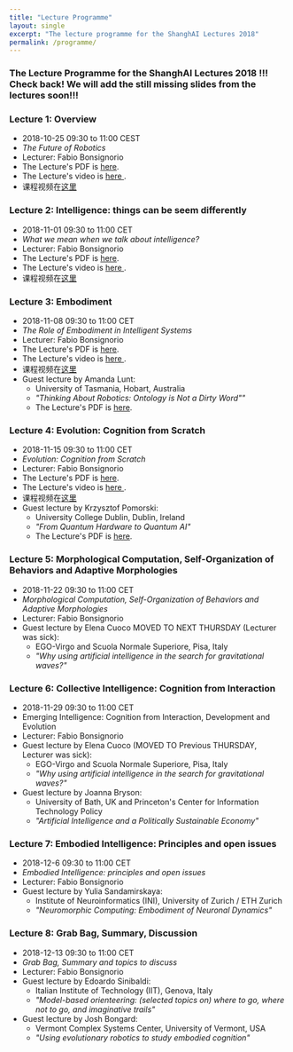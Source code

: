 ```yaml
---
title: "Lecture Programme"
layout: single
excerpt: "The lecture programme for the ShanghAI Lectures 2018"
permalink: /programme/
---
```


### The Lecture Programme for the ShanghAI Lectures 2018 !!! Check back! We will add the still missing slides from the lectures soon!!!


### Lecture 1: Overview
* 2018-10-25  09:30 to 11:00 CEST 
* *The Future of Robotics* 
* Lecturer: Fabio Bonsignorio
 * The Lecture's PDF is [here](https://shanghai-lectures.github.io/slides/Lecture01_2018ShailIntroV1.91OVERVIEWVeryShort-ilovepdf-compressed.pdf).
* The Lecture's video is <a href="https://www.youtube.com/watch?v=AUqmMlOGlpY" target="_blank">  here </a>.
* 课程视频在[这里](https://v.youku.com/v_show/id_XMzg5ODgzMjAzMg==.html?spm=a2h0j.11185381.listitem_page1.5!2~A)

### Lecture 2: Intelligence: things can be seem differently
* 2018-11-01 09:30 to 11:00 CET 
* *What we mean when we talk about intelligence?* 
* Lecturer: Fabio Bonsignorio
* The Lecture's PDF is [here](https://shanghai-lectures.github.io/slides/Lecture02_2018SlidesFabV1.1.pdf).
* The Lecture's video is <a href="https://www.youtube.com/watch?v=Tz8ue_XL2kU" target="_blank">  here </a>. 
* 课程视频在[这里](https://v.youku.com/v_show/id_XMzg5ODgzMzQ4OA==.html?spm=a2h0j.11185381.listitem_page1.5~A)

### Lecture 3: Embodiment
* 2018-11-08 09:30 to 11:00 CET 
* *The Role of Embodiment in Intelligent Systems* 
* Lecturer: Fabio Bonsignorio
* The Lecture's PDF is [here](https://shanghai-lectures.github.io/slides/Lecture3_2018Nov8EmbodimentPDF.pdf).
* The Lecture's video is <a href="https://www.youtube.com/watch?v=7bEFbFbegYA" target="_blank">  here </a>. 
* 课程视频在[这里](http://v.youku.com/v_show/id_XMzkxNTg5MTgwNA==.html?spm=a2hzp.8244740.0.0)
* Guest lecture by Amanda Lunt: 
  * University of Tasmania, Hobart, Australia
  * *"Thinking About Robotics: Ontology is Not a Dirty Word""*
  * The Lecture's PDF is [here](https://shanghai-lectures.github.io/Robots_Organisations_and_OntologyALuntNov8GuestLecture.pdf).

### Lecture 4: Evolution: Cognition from Scratch
* 2018-11-15 09:30 to 11:00 CET 
* *Evolution: Cognition from Scratch* 
* Lecturer: Fabio Bonsignorio
* The Lecture's PDF is [here](https://shanghai-lectures.github.io/slides/Lecture4_2018Nov15EvolutionCognitionFromScratchPDF.pdf).
* The Lecture's video is <a href="https://www.youtube.com/watch?v=mc7gctooccE" target="_blank">  here </a>. 
* 课程视频在[这里](https://v.youku.com/v_show/id_XMzkyMTIyNDI0MA==.html?spm=a2hzp.8244740.0.0)
* Guest lecture by Krzysztof Pomorski: 
  * University College Dublin, Dublin, Ireland
  * *"From Quantum Hardware to Quantum AI"*
  * The Lecture's PDF is [here](https://shanghai-lectures.github.io/slides/ShanghaiAI_15-11-2018_qAIKrzysztofPomorskiPDF.pdf).

### Lecture 5: Morphological Computation, Self-Organization of Behaviors and Adaptive Morphologies
* 2018-11-22 09:30 to 11:00 CET
* *Morphological Computation, Self-Organization of Behaviors and Adaptive Morphologies* 
* Lecturer: Fabio Bonsignorio
* Guest lecture by Elena Cuoco MOVED TO NEXT THURSDAY (Lecturer was sick): 
  * EGO-Virgo and Scuola Normale Superiore, Pisa, Italy
  * *"Why using artificial intelligence in the search for gravitational waves?"*


### Lecture 6: Collective Intelligence: Cognition from Interaction
* 2018-11-29 09:30 to 11:00 CET 
* Emerging Intelligence: Cognition from Interaction, Development and Evolution 
* Lecturer: Fabio Bonsignorio
* Guest lecture by Elena Cuoco (MOVED TO Previous THURSDAY, Lecturer was sick): 
  * EGO-Virgo and Scuola Normale Superiore, Pisa, Italy
  * *"Why using artificial intelligence in the search for gravitational waves?"*
* Guest lecture by Joanna Bryson: 
  * University of Bath, UK and Princeton's Center for Information Technology Policy
  * *"Artificial Intelligence and a Politically Sustainable Economy"*
  
### Lecture 7: Embodied Intelligence: Principles and open issues
* 2018-12-6  09:30 to 11:00 CET
* *Embodied Intelligence: principles and open issues* 
* Lecturer: Fabio Bonsignorio
* Guest lecture by Yulia Sandamirskaya: 
  * Institute of Neuroinformatics (INI), University of Zurich / ETH Zurich
  * *"Neuromorphic Computing: Embodiment of Neuronal Dynamics"*
  
  
### Lecture  8: Grab Bag, Summary, Discussion
* 2018-12-13 09:30 to 11:00 CET
* *Grab Bag, Summary and topics to discuss* 
* Lecturer: Fabio Bonsignorio
* Guest lecture by Edoardo Sinibaldi: 
  * Italian Institute of Technology (IIT), Genova, Italy
  * *"Model-based orienteering: (selected topics on) where to go, where not to go, and imaginative trails"*
* Guest lecture by Josh Bongard: 
  * Vermont Complex Systems Center, University of Vermont, USA
  * *"Using evolutionary robotics to study embodied cognition"*


